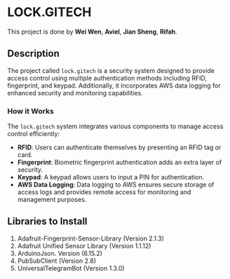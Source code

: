 # LOCK.GITECH

This project is done by **Wei Wen**, **Aviel**, **Jian Sheng**, **Rifah**.

## Description

The project called `lock.gitech` is a security system designed to provide access control using multiple authentication methods including RFID, fingerprint, and keypad. Additionally, it incorporates AWS data logging for enhanced security and monitoring capabilities.

### How it Works

The `lock.gitech` system integrates various components to manage access control efficiently:

- **RFID**: Users can authenticate themselves by presenting an RFID tag or card.
- **Fingerprint**: Biometric fingerprint authentication adds an extra layer of security.
- **Keypad**: A keypad allows users to input a PIN for authentication.
- **AWS Data Logging**: Data logging to AWS ensures secure storage of access logs and provides remote access for monitoring and management purposes.

## Libraries to Install
1. Adafruit-Fingerprint-Sensor-Library (Version 2.1.3)
2. Adafruit Unified Sensor Library (Version 1.1.12)
3. ArduinoJson. Version (6.15.2)
4. PubSubClient (Version 2.8)
5. UniversalTelegramBot (Version 1.3.0)
